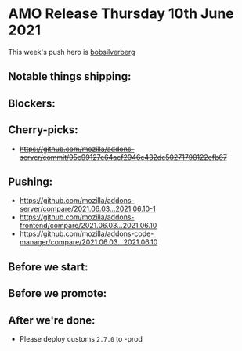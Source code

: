 # AMO Release Thursday 10th June 2021

This week's push hero is [bobsilverberg](https://github.com/bobsilverberg)

## Notable things shipping:

## Blockers:

## Cherry-picks:

- ~~https://github.com/mozilla/addons-server/commit/95c99127e64aef2946e432dc50271798122efb67~~

## Pushing:

- https://github.com/mozilla/addons-server/compare/2021.06.03...2021.06.10-1
- https://github.com/mozilla/addons-frontend/compare/2021.06.03...2021.06.10
- https://github.com/mozilla/addons-code-manager/compare/2021.06.03...2021.06.10

## Before we start:

## Before we promote:

## After we're done:

- Please deploy customs `2.7.0` to -prod
